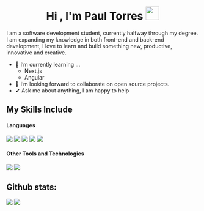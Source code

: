 <h1 align="center"><b>Hi , I'm Paul Torres </b><img src="https://media.giphy.com/media/hvRJCLFzcasrR4ia7z/giphy.gif" width="35"></h1>
<!--  -->


I am a software development student, currently halfway through my degree. I am expanding my knowledge in both front-end and back-end development,  I love to learn and build something new, productive, innovative and creative.
- 🌱 I’m currently learning ...
  - Next.js
  - Angular
- 👯 I’m looking forward to collaborate on open source projects.
- ✔ Ask me about anything, I am happy to help<br>
## My Skills Include

<h4> Languages </h4>
<span> 
  <img src="https://img.shields.io/badge/HTML5-E34F26?style=for-the-badge&logo=html5&logoColor=white">
  <img src="https://img.shields.io/badge/CSS3-1572B6?style=for-the-badge&logo=css3&logoColor=white">
  <img src="https://img.shields.io/badge/JavaScript-F7DF1E?style=for-the-badge&logo=javascript&logoColor=black">
  <img src="https://img.shields.io/badge/Java-ED8B00?style=for-the-badge&logo=java&logoColor=white">
  <img src= "https://img.shields.io/badge/typescript-%23007ACC.svg?style=for-the-badge&logo=typescript&logoColor=white">
 

</span>


<h4> Other Tools and Technologies </h4>
<span>
  <img src="https://img.shields.io/badge/Git-F05032?style=for-the-badge&logo=git&logoColor=white">
  <img src="https://img.shields.io/badge/MySQL-00000F?style=for-the-badge&logo=mysql&logoColor=white">


</span>


<h2>Github stats:</h2> 

[![](https://github-readme-stats.vercel.app/api?username=PaulTorres1417&show_icons=true&theme=tokyonight&hide_border=true&locale=en)](https://github.com/PaulTorres1417)
[![](https://github-readme-streak-stats.herokuapp.com/?user=PaulTorres1417&theme=material-palenight)](https://github.com/PaulTorres1417)
</div>
